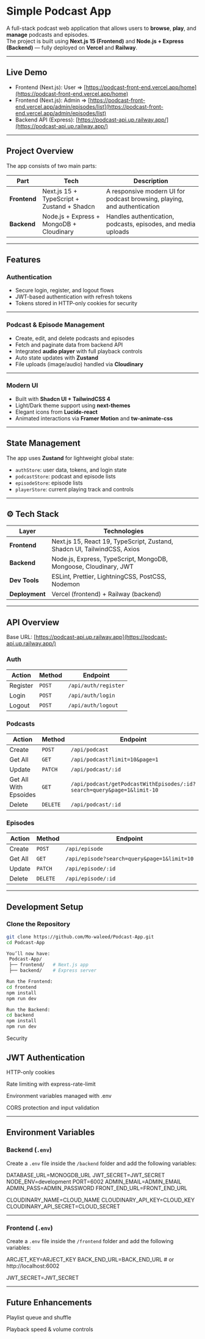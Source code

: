 # Simple Podcast App

A full-stack podcast web application that allows users to **browse**, **play**, and **manage** podcasts and episodes.  
The project is built using **Next.js 15 (Frontend)** and **Node.js + Express (Backend)** — fully deployed on **Vercel** and **Railway**.

---

## Live Demo

-  Frontend (Next.js): User => [https://podcast-front-end.vercel.app/home](https://podcast-front-end.vercel.app/home)  
-  Frontend (Next.js): Admin => [https://podcast-front-end.vercel.app/admin/episodes/list](https://podcast-front-end.vercel.app/admin/episodes/list)  
-  Backend API (Express): [https://podcast-api.up.railway.app/](https://podcast-api.up.railway.app/)

---

## Project Overview

The app consists of two main parts:

| Part | Tech | Description |
|------|------|--------------|
| **Frontend** | Next.js 15 + TypeScript + Zustand + Shadcn | A responsive modern UI for podcast browsing, playing, and authentication |
| **Backend** | Node.js + Express + MongoDB + Cloudinary | Handles authentication, podcasts, episodes, and media uploads |

---

## Features

###  Authentication
- Secure login, register, and logout flows  
- JWT-based authentication with refresh tokens  
- Tokens stored in HTTP-only cookies for security  

---

###  Podcast & Episode Management
- Create, edit, and delete podcasts and episodes  
- Fetch and paginate data from backend API  
- Integrated **audio player** with full playback controls  
- Auto state updates with **Zustand**  
- File uploads (image/audio) handled via **Cloudinary**

---

###  Modern UI
- Built with **Shadcn UI + TailwindCSS 4**  
- Light/Dark theme support using **next-themes**  
- Elegant icons from **Lucide-react**  
- Animated interactions via **Framer Motion** and **tw-animate-css**

---

##  State Management

The app uses **Zustand** for lightweight global state:
- `authStore`: user data, tokens, and login state  
- `podcastStore`: podcast and episode lists  
- `episodeStore`: episode lists  
- `playerStore`: current playing track and controls  

---

## ⚙️ Tech Stack

| Layer | Technologies |
|-------|---------------|
| **Frontend** | Next.js 15, React 19, TypeScript, Zustand, Shadcn UI, TailwindCSS, Axios |
| **Backend** | Node.js, Express, TypeScript, MongoDB, Mongoose, Cloudinary, JWT |
| **Dev Tools** | ESLint, Prettier, LightningCSS, PostCSS, Nodemon |
| **Deployment** | Vercel (frontend) + Railway (backend) |

---

##  API Overview

Base URL: [https://podcast-api.up.railway.app](https://podcast-api.up.railway.app/)

### Auth
| Action | Method | Endpoint |
|--------|---------|----------|
| Register | `POST` | `/api/auth/register` |
| Login | `POST` | `/api/auth/login` |
| Logout | `POST` | `/api/auth/logout` |

### Podcasts
| Action | Method | Endpoint |
|--------|---------|----------|
| Create | `POST` | `/api/podcast` |
| Get All | `GET` | `/api/podcast?limit=10&page=1` |
| Update | `PATCH` | `/api/podcast/:id` |
| Get All With Epsoides | `GET` | `/api/podcast/getPodcastWithEpisodes/:id?search=query&page=1&limit-10` |
| Delete | `DELETE` | `/api/podcast/:id` |

### Episodes
| Action | Method | Endpoint |
|--------|---------|----------|
| Create | `POST` | `/api/episode` |
| Get All | `GET` | `/api/episode?search=query&page=1&limit=10` |
| Update | `PATCH` | `/api/episode/:id` |
| Delete | `DELETE` | `/api/episode/:id` |

---

##  Development Setup

### Clone the Repository

```bash
git clone https://github.com/Mo-waleed/Podcast-App.git
cd Podcast-App

You’ll now have:
 Podcast-App/
 ├── frontend/   # Next.js app
 ├── backend/    # Express server

Run the Frontend:
cd frontend
npm install
npm run dev

Run the Backend:
cd backend
npm install
npm run dev
```
Security

## JWT Authentication

HTTP-only cookies

Rate limiting with express-rate-limit

Environment variables managed with .env

CORS protection and input validation

---

## Environment Variables

### Backend (`.env`)

Create a `.env` file inside the `/backend` folder and add the following variables:

DATABASE_URL=MONOGDB_URL
JWT_SECRET=JWT_SECRET
NODE_ENV=development
PORT=6002
ADMIN_EMAIL=ADMIN_EMAIL
ADMIN_PASS=ADMIN_PASSWORD
FRONT_END_URL=FRONT_END_URL

CLOUDINARY_NAME=CLOUD_NAME
CLOUDINARY_API_KEY=CLOUD_KEY
CLOUDINARY_API_SECRET=CLOUD_SECRET

---

###  Frontend (`.env`)

Create a `.env` file inside the `/frontend` folder and add the following variables:

ARCJET_KEY=ARJECT_KEY
BACK_END_URL=BACK_END_URL # or http://localhost:6002

JWT_SECRET=JWT_SECRET

---
## Future Enhancements

Playlist queue and shuffle

Playback speed & volume controls

